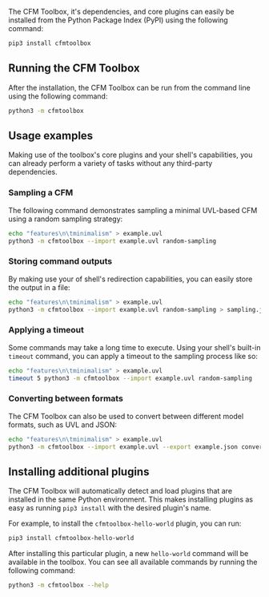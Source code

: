 The CFM Toolbox, it's dependencies, and core plugins can easily be installed from the Python Package Index (PyPI) using the following command:

```bash
pip3 install cfmtoolbox
```

## Running the CFM Toolbox

After the installation, the CFM Toolbox can be run from the command line using the following command:

```bash
python3 -m cfmtoolbox
```

## Usage examples

Making use of the toolbox's core plugins and your shell's capabilities, you can already perform a variety of tasks without any third-party dependencies.

### Sampling a CFM

The following command demonstrates sampling a minimal UVL-based CFM using a random sampling strategy:

```bash
echo "features\n\tminimalism" > example.uvl
python3 -m cfmtoolbox --import example.uvl random-sampling
```

### Storing command outputs

By making use your of shell's redirection capabilities, you can easily store the output in a file:

```bash
echo "features\n\tminimalism" > example.uvl
python3 -m cfmtoolbox --import example.uvl random-sampling > sampling.json
```

### Applying a timeout

Some commands may take a long time to execute.
Using your shell's built-in `timeout` command, you can apply a timeout to the sampling process like so:

```bash
echo "features\n\tminimalism" > example.uvl
timeout 5 python3 -m cfmtoolbox --import example.uvl random-sampling
```

### Converting between formats

The CFM Toolbox can also be used to convert between different model formats, such as UVL and JSON:

```bash
echo "features\n\tminimalism" > example.uvl
python3 -m cfmtoolbox --import example.uvl --export example.json convert
```

## Installing additional plugins

The CFM Toolbox will automatically detect and load plugins that are installed in the same Python environment.
This makes installing plugins as easy as running `pip3 install` with the desired plugin's name.

For example, to install the `cfmtoolbox-hello-world` plugin, you can run:

```bash
pip3 install cfmtoolbox-hello-world
```

After installing this particular plugin, a new `hello-world` command will be available in the toolbox.
You can see all available commands by running the following command:

```bash
python3 -m cfmtoolbox --help
```
